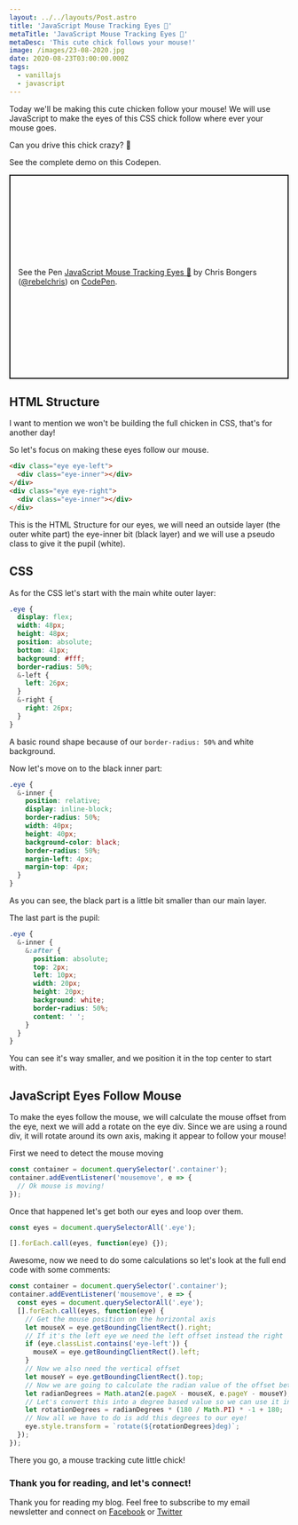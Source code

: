 ```yaml
---
layout: ../../layouts/Post.astro
title: 'JavaScript Mouse Tracking Eyes 👀'
metaTitle: 'JavaScript Mouse Tracking Eyes 👀'
metaDesc: 'This cute chick follows your mouse!'
image: /images/23-08-2020.jpg
date: 2020-08-23T03:00:00.000Z
tags:
  - vanillajs
  - javascript
---
```


Today we'll be making this cute chicken follow your mouse!
We will use JavaScript to make the eyes of this CSS chick follow where ever your mouse goes.

Can you drive this chick crazy? 🐣

See the complete demo on this Codepen.

<p class="codepen" data-height="368" data-theme-id="dark" data-default-tab="result" data-user="rebelchris" data-slug-hash="PoNWYNY" style="height: 368px; box-sizing: border-box; display: flex; align-items: center; justify-content: center; border: 2px solid; margin: 1em 0; padding: 1em;" data-pen-title="JavaScript Mouse Tracking Eyes 👀">
  <span>See the Pen <a href="https://codepen.io/rebelchris/pen/PoNWYNY">
  JavaScript Mouse Tracking Eyes 👀</a> by Chris Bongers (<a href="https://codepen.io/rebelchris">@rebelchris</a>)
  on <a href="https://codepen.io">CodePen</a>.</span>
</p>
<script async src="https://static.codepen.io/assets/embed/ei.js"></script>

## HTML Structure

I want to mention we won't be building the full chicken in CSS, that's for another day!

So let's focus on making these eyes follow our mouse.

```html
<div class="eye eye-left">
  <div class="eye-inner"></div>
</div>
<div class="eye eye-right">
  <div class="eye-inner"></div>
</div>
```

This is the HTML Structure for our eyes, we will need an outside layer (the outer white part) the eye-inner bit (black layer) and we will use a pseudo class to give it the pupil (white).

## CSS

As for the CSS let's start with the main white outer layer:

```css
.eye {
  display: flex;
  width: 48px;
  height: 48px;
  position: absolute;
  bottom: 41px;
  background: #fff;
  border-radius: 50%;
  &-left {
    left: 26px;
  }
  &-right {
    right: 26px;
  }
}
```

A basic round shape because of our `border-radius: 50%` and white background.

Now let's move on to the black inner part:

```css
.eye {
  &-inner {
    position: relative;
    display: inline-block;
    border-radius: 50%;
    width: 40px;
    height: 40px;
    background-color: black;
    border-radius: 50%;
    margin-left: 4px;
    margin-top: 4px;
  }
}
```

As you can see, the black part is a little bit smaller than our main layer.

The last part is the pupil:

```css
.eye {
  &-inner {
    &:after {
      position: absolute;
      top: 2px;
      left: 10px;
      width: 20px;
      height: 20px;
      background: white;
      border-radius: 50%;
      content: ' ';
    }
  }
}
```

You can see it's way smaller, and we position it in the top center to start with.

## JavaScript Eyes Follow Mouse

To make the eyes follow the mouse, we will calculate the mouse offset from the eye, next we will add a rotate on the eye div.
Since we are using a round div, it will rotate around its own axis, making it appear to follow your mouse!

First we need to detect the mouse moving

```js
const container = document.querySelector('.container');
container.addEventListener('mousemove', e => {
  // Ok mouse is moving!
});
```

Once that happened let's get both our eyes and loop over them.

```js
const eyes = document.querySelectorAll('.eye');

[].forEach.call(eyes, function(eye) {});
```

Awesome, now we need to do some calculations so let's look at the full end code with some comments:

```js
const container = document.querySelector('.container');
container.addEventListener('mousemove', e => {
  const eyes = document.querySelectorAll('.eye');
  [].forEach.call(eyes, function(eye) {
    // Get the mouse position on the horizontal axis
    let mouseX = eye.getBoundingClientRect().right;
    // If it's the left eye we need the left offset instead the right
    if (eye.classList.contains('eye-left')) {
      mouseX = eye.getBoundingClientRect().left;
    }
    // Now we also need the vertical offset
    let mouseY = eye.getBoundingClientRect().top;
    // Now we are going to calculate the radian value of the offset between the mouse and the eye
    let radianDegrees = Math.atan2(e.pageX - mouseX, e.pageY - mouseY);
    // Let's convert this into a degree based value so we can use it in CSS
    let rotationDegrees = radianDegrees * (180 / Math.PI) * -1 + 180;
    // Now all we have to do is add this degrees to our eye!
    eye.style.transform = `rotate(${rotationDegrees}deg)`;
  });
});
```

There you go, a mouse tracking cute little chick!

### Thank you for reading, and let's connect!

Thank you for reading my blog. Feel free to subscribe to my email newsletter and connect on [Facebook](https://www.facebook.com/DailyDevTipsBlog) or [Twitter](https://twitter.com/DailyDevTips1)

